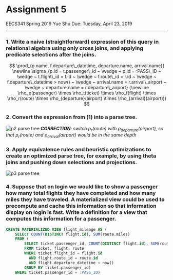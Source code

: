 # Assignment 5

  EECS341 Spring 2019
  Yue Shu
  Due: Tuesday, April 23, 2019

---

### 1. Write a naive (straightforward) expression of this query in relational algebra using only cross joins, and applying predicate selections after the joins.

$$
\prod_{p.name, f.departure\_datetime, departure.name, arrival.name}( \newline \sigma_{p.id = t.passenger\_id ~ \wedge ~ p.id = :PASS\_ID ~ \wedge ~ t.flight\_id = f.id ~ \wedge ~ f.route\_id = r.id ~ \wedge ~ f.departure\_datetime > now() ~ \wedge ~ arrival.name = r.arrival\_airport ~ \wedge ~ departure.name = r.departure\_airport} (\newline \rho_p(passenger) \times \rho_t(ticket) \times \rho_f(flight) \times \rho_r(route) \times \rho_{departure}(airport) \times \rho_{arrival}(airport)))
$$

### 2. Convert the expression from (1) into a parse tree.

![p2 parse tree](/Images/p2.jpg)
***CORRECTION**: switch $\rho_r(route)$ with $\rho_{departure}(airport)$, so that $\rho_r(route)$ and $\rho_{arrival}(airport)$ would be in the same depth*

### 3. Apply equivalence rules and heuristic optimizations to create an optimized parse tree, for example, by using theta joins and pushing down selections and projections.

![p3 parse tree](/Images/p3.jpg)

### 4. Suppose that on login we would like to show a passenger how many total flights they have completed and how many miles they have traveled. A materialized view could be used to precompute and cache this information so that information display on login is fast. Write a definition for a view that computes this information for a passenger.

```sql
CREATE MATERIALIZED VIEW flight_mileage AS (
    SELECT COUNT(DISTINCT flight.id), SUM(route.miles)
    FROM (
        SELECT ticket.passenger_id, COUNT(DISTINCT flight.id), SUM(route.miles)
        FROM ticket, flight, route
        WHERE ticket.flight_id = flight.id
          AND flight.route_id = route.id
          AND flight.departure_datetime < now()
        GROUP BY ticket.passenger_id)
    WHERE ticket.passenger_id = :PASS_ID)
```